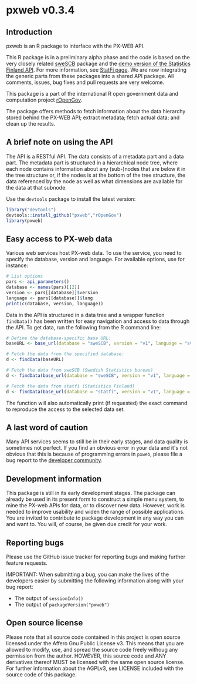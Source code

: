 pxweb v0.3.4
=======

## Introduction

pxweb is an R package to interface with the PX-WEB API.

This R package is in a preliminary alpha phase and the code is based
on the very closely related
[sweSCB](https://github.com/rOpenGov/sweSCB) package and the [demo
version of the Statistics Finland
API](http://pxwebapi2.stat.fi/api1.html). For more information, see
[StatFi page](http://www.stat.fi/org/avoindata/api.html). We are now
integrating the generic parts from these packages into a shared API
package. All comments, issues, bug fixes and pull requests are very
welcome.

This package is a part of the international R open government data and
computation project [rOpenGov](http://ropengov.github.io/).

The package offers methods to fetch information about the data
hierarchy stored behind the PX-WEB API; extract metadata; fetch actual
data; and clean up the results.


## A brief note on using the API

The API is a RESTful API. The data consists of a metadata part and a data part. The metadata part is structured in a hierarchical node tree, where each node contains information about any (sub-)nodes that are below it in the tree structure or, if the nodes is at the bottom of the tree structure, the data referenced by the node as well as what dimensions are available for the data at that subnode.

Use the `devtools` package to install the latest version:
```r
library("devtools")
devtools::install_github("pxweb","rOpenGov")
library(pxweb)
```

## Easy access to PX-web data

Various web services host PX-web data. To use the service, you need to
specify the database, version and language. For available options,
use for instance:

```r
# List options
pars <- api_parameters() 
database <- names(pars)[[2]]
version <- pars[[database]]$version
language <- pars[[database]]$lang
print(c(database, version, language))
```


Data in the API is structured in a data tree and a wrapper function `findData()` has been written for easy navigation and access to data through the API. To get data, run the following from the R command line:

```r
# Define the database-specific base URL:
baseURL <- base_url(database = "sweSCB", version = "v1", language = "sv")

# Fetch the data from the specified database:
d <- findData(baseURL)

# Fetch the data from sweSCB (Swedish Statistics bureau)
d <- findData(base_url(database = "sweSCB", version = "v1", language = "sv"))

# Fetch the data from statfi (Statistics Finland)
d <- findData(base_url(database = "statfi", version = "v1", language = "fi"))
```

The function will also automatically print (if requested) the exact
command to reproduce the access to the selected data set.


## A last word of caution

Many API services seems to still be in their early stages, and data
quality is sometimes not perfect. If you find an obvious error in your
data and it's not obvious that this is because of programming errors
in `pxweb`, please file a bug report to the [developer
community](http://ropengov.github.io/contribute/).

## Development information

This package is still in its early development stages. The package can
already be used in its present form to construct a simple menu system,
to mine the PX-web APIs for data, or to discover new data. However,
work is needed to improve usability and widen the range of possible
applications. You are invited to contribute to package development in
any way you can and want to. You will, of course, be given due credit
for your work.

## Reporting bugs

Please use the GitHub issue tracker for reporting bugs and making further feature requests.

IMPORTANT: When submitting a bug, you can make the lives of the developers easier by submitting the following information along with your bug report:
- The output of `sessionInfo()`
- The output of `packageVersion("pxweb")`

## Open source license

Please note that all source code contained in this project is open source licensed under the Affero Gnu Public License v3. This means that you are allowed to modify, use, and spread the source code freely withoug any permission from the author. HOWEVER, this source code and ANY derivatives thereof MUST be licensed with the same open source license. For further information about the AGPLv3, see LICENSE included with the source code of this package.
